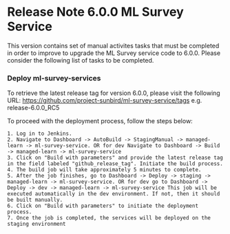 # Release Note 6.0.0 ML Survey Service

This version contains set of manual activites tasks that must be completed in order to improve to upgrade the ML Survey service code to 6.0.0. Please consider the following list of tasks to be completed.

### Deploy ml-survey-services

To retrieve the latest release tag for version 6.0.0, please visit the following URL: https://github.com/project-sunbird/ml-survey-service/tags e.g. release-6.0.0_RC5

To proceed with the deployment process, follow the steps below:

    1. Log in to Jenkins.
    2. Navigate to Dashboard -> AutoBuild -> StagingManual -> managed-learn -> ml-survey-service. OR for dev Navigate to Dashboard -> Build -> managed-learn -> ml-survey-service
    3. Click on "Build with parameters" and provide the latest release tag in the field labeled "github_release_tag". Initiate the build process.
    4. The build job will take approximately 5 minutes to complete.
    5. After the job finishes, go to Dashboard -> Deploy -> staging -> managed-learn -> ml-survey-service. OR for dev go to Dashboard -> Deploy -> dev -> managed-learn -> ml-survey-service This job will be executed automatically in the dev environment. If not, then it should be built manually.
    6. Click on "Build with parameters" to initiate the deployment process.
    7. Once the job is completed, the services will be deployed on the staging environment
